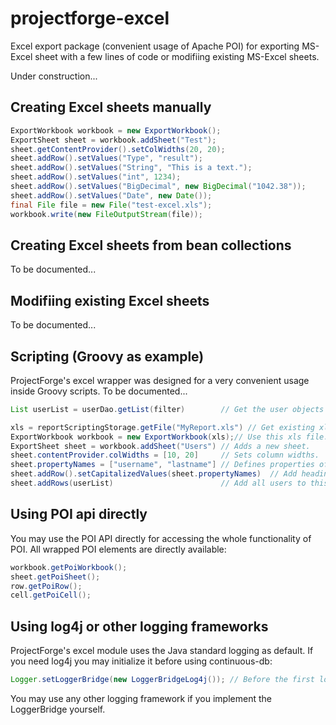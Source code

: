 projectforge-excel
==================

Excel export package (convenient usage of Apache POI) for exporting MS-Excel sheet with a few lines of code or modifiing existing MS-Excel sheets.

Under construction...

## Creating Excel sheets manually
```java
ExportWorkbook workbook = new ExportWorkbook();
ExportSheet sheet = workbook.addSheet("Test");
sheet.getContentProvider().setColWidths(20, 20);
sheet.addRow().setValues("Type", "result");
sheet.addRow().setValues("String", "This is a text.");
sheet.addRow().setValues("int", 1234);
sheet.addRow().setValues("BigDecimal", new BigDecimal("1042.38"));
sheet.addRow().setValues("Date", new Date());
final File file = new File("test-excel.xls");
workbook.write(new FileOutputStream(file));
```

## Creating Excel sheets from bean collections
To be documented...

## Modifiing existing Excel sheets
To be documented...

## Scripting (Groovy as example)
ProjectForge's excel wrapper was designed for a very convenient usage inside Groovy scripts.
To be documented...
```java
List userList = userDao.getList(filter)        // Get the user objects to export somewhere.

xls = reportScriptingStorage.getFile("MyReport.xls") // Get existing xls file for modification.
ExportWorkbook workbook = new ExportWorkbook(xls);// Use this xls file.
ExportSheet sheet = workbook.addSheet("Users") // Adds a new sheet.
sheet.contentProvider.colWidths = [10, 20]     // Sets column widths.
sheet.propertyNames = ["username", "lastname"] // Defines properties of user beans to use.
sheet.addRow().setCapitalizedValues(sheet.propertyNames)  // Add heading row.
sheet.addRows(userList)                        // Add all users to this sheet.
```

## Using POI api directly
You may use the POI API directly for accessing the whole functionality of POI. All wrapped POI elements are directly available:
```java
workbook.getPoiWorkbook();
sheet.getPoiSheet();
row.getPoiRow();
cell.getPoiCell();
```

## Using log4j or other logging frameworks
ProjectForge's excel module uses the Java standard logging as default. If you need log4j
you may initialize it before using continuous-db:
```java
Logger.setLoggerBridge(new LoggerBridgeLog4j()); // Before the first log message
```
You may use any other logging framework if you implement the LoggerBridge yourself.
